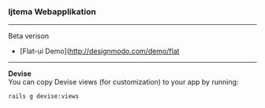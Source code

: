### Ijtema Webapplikation
---
Beta verison

* [Flat-ui Demo](http://designmodo.com/demo/flat


---
**Devise**  
You can copy Devise views (for customization) to your app by running:

	rails g devise:views